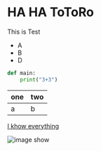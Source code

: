 # HA HA ToToRo 

This is Test

- A
- B
- D

```python
def main:
    print("3+3")
```


|one|two|
|---|---|
|a  |b  |

[I khow everything](https://www.google.co.th)

![image show](http://assets1.ignimgs.com/2013/09/26/my-neighbor-totoro-1280jpg-883a5d_1280w.jpg)

